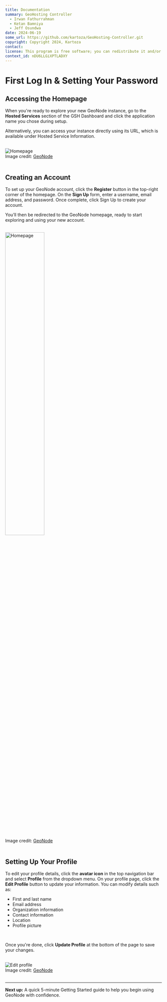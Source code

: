 ```yaml
---
title: Documentation
summary: GeoHosting Controller
  - Irwan Fathurrahman
  - Ketan Bamniya
  - Jeff Osundwa
date: 2024-06-19
some_url: https://github.com/kartoza/GeoHosting-Controller.git
copyright: Copyright 2024, Kartoza
contact:
license: This program is free software; you can redistribute it and/or modify it under the terms of the GNU Affero General Public License as published by the Free Software Foundation; either version 3 of the License, or (at your option) any later version.
context_id: nDU6LLGiXPTLADXY
---
```


# First Log In & Setting Your Password

## Accessing the Homepage

When you're ready to explore your new GeoNode instance, go to the **Hosted Services** section of the GSH Dashboard and click the application name you chose during setup.

Alternatively, you can access your instance directly using its URL, which is available under Hosted Service Information.

<br>

<div class="image-with-caption">
  <img src="../../img/geonode-img-5.png" alt="Homepage">
  <div class="caption">
    Image credit: <a href="https://geonode.org/" target="_blank">GeoNode</a>
  </div>
</div>

<br>

## Creating an Account

To set up your GeoNode account, click the **Register** button in the top-right corner of the homepage.
On the **Sign Up** form, enter a username, email address, and password. Once complete, click Sign Up to create your account.

You’ll then be redirected to the GeoNode homepage, ready to start exploring and using your new account.

<br>

<div class="image-with-caption">
  <img src="../../img/geonode-img-7.png" alt="Homepage" style="width: 50%;">
  <div class="caption">
    Image credit: <a href="https://geonode.org/" target="_blank">GeoNode</a>
  </div>
</div>

<br>

## Setting Up Your Profile

To edit your profile details, click the **avatar icon** in the top navigation bar and select **Profile** from the dropdown menu. On your profile page, click the **Edit Profile** button to update your information. You can modify details such as:

- First and last name
- Email address
- Organization information
- Contact information
- Location
- Profile picture

<br>

Once you're done, click **Update Profile** at the bottom of the page to save your changes.

<br>

<div class="image-with-caption">
  <img src="../../img/geonode-img-10.png" alt="Edit profile">
  <div class="caption">
    Image credit: <a href="https://geonode.org/" target="_blank">GeoNode</a>
  </div>
</div>

<br>

---

**Next up:** A quick 5-minute Getting Started guide to help you begin using GeoNode with confidence.

<br>
